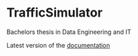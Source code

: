 # TrafficSimulator
Bachelors thesis in Data Engineering and IT

Latest version of the [documentation](https://github.com/marc7s/Traffic-Simulator-Documentation)
